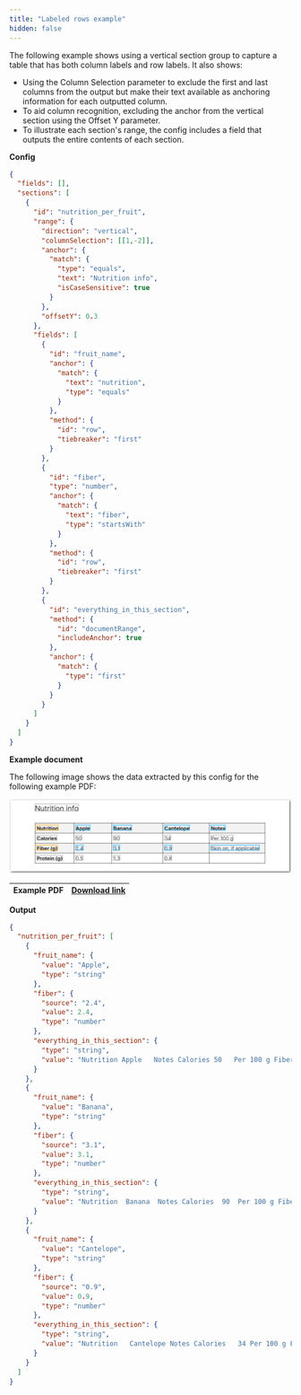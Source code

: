 ```yaml
---
title: "Labeled rows example"
hidden: false
---
```


The following example shows using a vertical section group to capture a table that has both column labels and row labels. It also shows:

- Using the Column Selection parameter to exclude the first and last columns from the output but make their text available as anchoring information for each outputted column.
- To aid column recognition, excluding the anchor from the vertical section using the Offset Y parameter.
- To illustrate each section's range, the config includes a field that outputs the entire contents of each section.



**Config**

```json
{
  "fields": [],
  "sections": [
    {
      "id": "nutrition_per_fruit",
      "range": {
        "direction": "vertical",
        "columnSelection": [[1,-2]],
        "anchor": {
          "match": {
            "type": "equals",
            "text": "Nutrition info",
            "isCaseSensitive": true
          }
        },
        "offsetY": 0.3
      },
      "fields": [
        {
          "id": "fruit_name",
          "anchor": {
            "match": {
              "text": "nutrition",
              "type": "equals"
            }
          },
          "method": {
            "id": "row",
            "tiebreaker": "first"
          }
        },
        {
          "id": "fiber",
          "type": "number",
          "anchor": {
            "match": {
              "text": "fiber",
              "type": "startsWith"
            }
          },
          "method": {
            "id": "row",
            "tiebreaker": "first"
          }
        },
        {
          "id": "everything_in_this_section",
          "method": {
            "id": "documentRange",
            "includeAnchor": true
          },
          "anchor": {
            "match": {
              "type": "first"
            }
          }
        }
      ]
    }
  ]
}
```

**Example document**

The following image shows the data extracted by this config for the following example PDF:

![Click to enlarge](https://raw.githubusercontent.com/sensible-hq/sensible-docs/main/readme-sync/assets/v0/images/final/vertical_sections_labeled_rows.png)

| Example PDF | [Download link](https://raw.githubusercontent.com/sensible-hq/sensible-docs/main/readme-sync/assets/v0/pdfs/vertical_sections_labeled_rows.pdf) |
| ------------------- | ------------------------------------------------------------ |

**Output**

```json
{
  "nutrition_per_fruit": [
    {
      "fruit_name": {
        "value": "Apple",
        "type": "string"
      },
      "fiber": {
        "source": "2.4",
        "value": 2.4,
        "type": "number"
      },
      "everything_in_this_section": {
        "type": "string",
        "value": "Nutrition Apple   Notes Calories 50   Per 100 g Fiber (g) 2.4   Skin on, if applicable Protein (g) 0.5  "
      }
    },
    {
      "fruit_name": {
        "value": "Banana",
        "type": "string"
      },
      "fiber": {
        "source": "3.1",
        "value": 3.1,
        "type": "number"
      },
      "everything_in_this_section": {
        "type": "string",
        "value": "Nutrition  Banana  Notes Calories  90  Per 100 g Fiber (g)  3.1  Skin on, if applicable Protein (g)  1.3 "
      }
    },
    {
      "fruit_name": {
        "value": "Cantelope",
        "type": "string"
      },
      "fiber": {
        "source": "0.9",
        "value": 0.9,
        "type": "number"
      },
      "everything_in_this_section": {
        "type": "string",
        "value": "Nutrition   Cantelope Notes Calories   34 Per 100 g Fiber (g)   0.9 Skin on, if applicable Protein (g)   0.8"
      }
    }
  ]
}
```

